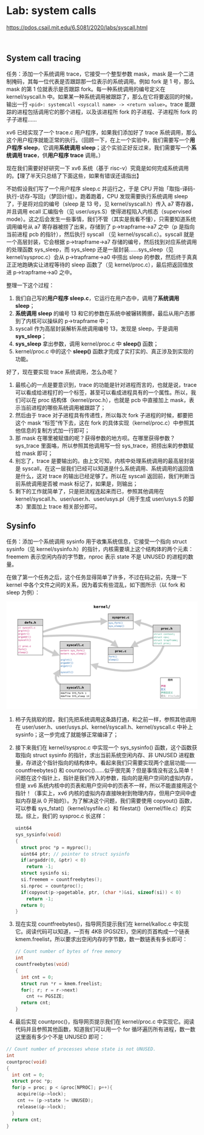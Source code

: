 # Lab: system calls

https://pdos.csail.mit.edu/6.S081/2020/labs/syscall.html

<br>

## System call tracing

任务：添加一个系统调用 trace，它接受一个整型参数 mask，mask 是一个二进制掩码，其每一位代表是否跟踪那一位表示的系统调用。例如 fork 是 1 号，那么 mask 的第 1 位就表示是否跟踪 fork。每一种系统调用的编号定义在 kernel/syscall.h 中。如果某一种系统调用被跟踪了，那么在它将要返回的时候，输出一行 `<pid>: systemcall <syscall name> -> <return value>`。trace 能跟踪的进程包括调用它的那个进程，以及该进程所 fork 的子进程、子进程所 fork 的子子进程……

xv6 已经实现了一个 trace.c 用户程序，如果我们添加好了 trace 系统调用，那么这个用户程序就能正常的执行。（回顾一下，在上一个实验中，我们需要写一个**用户程序 sleep**，它调用**系统调用 sleep**；这个实验正好反过来，我们需要写一个**系统调用 trace**，供**用户程序 trace** 调用。）

现在我们需要好好研究一下 xv6 系统（基于 risc-v）究竟是如何完成系统调用的。【理了半天只总结了下面这些，如果有错误还请指出】

不妨假设我们写了一个用户程序 sleep.c 并运行之，于是 CPU 开始「取指-译码-执行-访存-写回」（梦回计组）。跑着跑着，CPU 发现需要执行系统调用 sleep 了，于是将对应的编号（sleep 是 13 号，见 kernel/syscall.h）传入 a7 寄存器，并且调用 ecall 汇编指令（见 user/usys.S）使得进程陷入内核态（supervised mode）。这之后会发生一些事情，我们不管（其实是我看不懂），只需要知道系统调用编号从 a7 寄存器被捞了出来，存储到了 p->trapframe->a7 之中（p 是指向当前进程 pcb 的指针），然后执行 syscall （见 kernel/syscall.c）。syscall 就是一个高层封装，它会根据 p->trapframe->a7 存储的编号，然后找到对应系统调用的处理函数 sys_sleep，而 sys_sleep 还是一层封装……sys_sleep（见 kernel/sysproc.c）会从 p->trapframe->a0 中捞出 sleep 的参数，然后终于真真正正地跑确实让进程等待的 sleep 函数了（见 kernel/proc.c），最后把返回值放进 p->trapframe->a0 之中。

整理一下这个过程：

1. 我们自己写的**用户程序 sleep.c**，它运行在用户态中，调用了**系统调用 sleep**；
2. **系统调用 sleep** 的编号 13 和它的参数在系统中被辗转腾挪，最后从用户态挪到了内核可以操纵的 p->trapframe 中；
3. syscall 作为高层封装解析系统调用编号 13，发现是 sleep，于是调用 **sys_sleep**；
4. **sys_sleep** 拿出参数，调用 kernel/proc.c 中 **sleep()** 函数；
5. kernel/proc.c 中的这个 **sleep()** 函数才完成了实打实的、真正涉及到实现的功能。

好了，现在要实现 trace 系统调用，怎么办呢？

1. 最核心的一点是要意识到，trace 的功能是针对进程而言的，也就是说，trace 可以看成给进程打的一个标签，甚至可以看成进程具有的一个属性。所以，我们可以在 proc 结构体（kernel/proc.h），也就是 pcb 中直接加上 mask，表示当前进程的哪些系统调用被跟踪了；
2. 然后由于 trace 对子进程具有传递性，所以每次 fork 子进程的时候，都要把这个 mask “标签”传下去，这在 fork 的具体实现（kernel/proc.c）中参照其他信息的复制方式加一行即可；
3. 那 mask 在哪里被赋值的呢？获得参数的地方呗。在哪里获得参数？sys_trace 里面咯，所以参照其他调用写一份 sys_trace，把捞出来的参数赋给 mask 即可；
4. 别忘了，trace 是要输出的。由上文可知，内核中处理系统调用的最高层封装是 syscall，在这一层我们已经可以知道是什么系统调用、系统调用的返回值是什么，这对 trace 的输出已经足够了。所以在 syscall 返回前，我们判断当前系统调用是否被 mask 标记了，如果是，则输出；
5. 剩下的工作就简单了，只是把流程连起来而已，参照其他调用在 kernel/syscall.h、user/user.h、user/usys.pl（用于生成 user/usys.S 的脚本）里面加上 trace 相关部分即可。



## Sysinfo

任务：添加一个系统调用 sysinfo 用于收集系统信息，它接受一个指向 struct sysinfo（见 kernel/sysinfo.h）的指针，内核需要填上这个结构体的两个元素：freemem 表示空闲内存的字节数，nproc 表示 state 不是 UNUSED 的进程的数量。

在做了第一个任务之后，这个任务显得简单了许多，不过在码之前，先理一下 kernel 中各个文件之间的关系，因为着实有些混乱，如下图所示（以 fork 和 sleep 为例）：

![kernel各文件关系](README_img/rel.png)

1. 柿子先挑软的捏，我们先把系统调用这条路打通，和之前一样，参照其他调用在 user/user.h、user/usys.pl、kernel/syscall.h、kernel/syscall.c 中补上 sysinfo；这一步完成了就能够正常编译了；

2. 接下来我们在 kernel/sysproc.c 中实现一个 sys_sysinfo() 函数，这个函数获取指向 struct sysinfo 的指针，求出当前系统空闲内存、非 UNUSED 进程数量，存进这个指针指向的结构体中。看起来我们只需要实现两个底层功能——countfreebytes() 和 countproc()……似乎很完美？但是事情没有这么简单！问题在这个指针上，指针是我们传入的参数，指向的是用户空间的虚拟内存，但是 xv6 系统内核中的页表和用户空间中的页表不一样，所以不能直接用这个指针！（事实上，xv6 内核的虚拟内存直接映射到物理内存，但用户空间中虚拟内存是从 0 开始的）。为了解决这个问题，我们需要使用 copyout() 函数，可以参看 sys_fstat()（kernel/sysfile.c）和 filestat()（kernel/file.c）的实现。综上，我们的 sysproc.c 长这样：

   ```c
   uint64
   sys_sysinfo(void)
   {
     struct proc *p = myproc();
     uint64 ptr; // pointer to struct sysinfo
     if(argaddr(0, &ptr) < 0)
       return -1;
     struct sysinfo si;
     si.freemem = countfreebytes();
     si.nproc = countproc();
     if(copyout(p->pagetable, ptr, (char *)&si, sizeof(si)) < 0)
       return -1;
     return 0;
   }
   ```

3. 现在实现 countfreebytes()，指导网页提示我们在 kernel/kalloc.c 中实现它。阅读代码可以知道，一页有 4KB (PGSIZE)，空闲的页首构成一个链表 kmem.freelist，所以要求出空闲内存的字节数，数一数链表有多长即可：

   ```c
   // Count number of bytes of free memory
   int
   countfreebytes(void)
   {
     int cnt = 0;
     struct run *r = kmem.freelist;
     for(; r; r = r->next)
       cnt += PGSIZE;
     return cnt;
   }
   ```

4.  最后实现 countproc()，指导网页提示我们在 kernel/proc.c 中实现它。阅读代码并且参照其他函数，知道我们可以用一个 for 循环遍历所有进程，数一数这里面有多少个不是 UNUSED 即可：

   ```c
   // Count number of processes whose state is not UNUSED.
   int
   countproc(void)
   {
     int cnt = 0;
     struct proc *p;
     for(p = proc; p < &proc[NPROC]; p++){
       acquire(&p->lock);
       cnt += (p->state != UNUSED);
       release(&p->lock);
     }
     return cnt;
   }
   ```

